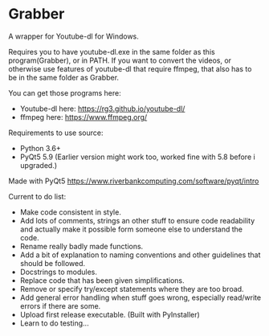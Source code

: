 # Grabber
A wrapper for Youtube-dl for Windows. 

 
Requires you to have youtube-dl.exe in the same folder as this program(Grabber), or in PATH. 
If you want to convert the videos, or otherwise use features of youtube-dl that require ffmpeg,
that also has to be in the same folder as Grabber. 

You can get those programs here:
* Youtube-dl here: https://rg3.github.io/youtube-dl/
* ffmpeg here: https://www.ffmpeg.org/

Requirements to use source:

* Python 3.6+ 
* PyQt5 5.9 (Earlier version might work too, worked fine with 5.8 before i upgraded.) 

Made with PyQt5 https://www.riverbankcomputing.com/software/pyqt/intro


Current to do list: 

* Make code consistent in style.
* Add lots of comments, strings an other stuff to ensure code readability and actually make it possible form someone else to understand the code.
* Rename really badly made functions. 
* Add a bit of explanation to naming conventions and other guidelines that should be followed.
* Docstrings to modules.
* Replace code that has been given simplifications. 
* Remove or specify try/except statements where they are too broad.
* Add general error handling when stuff goes wrong, especially read/write errors if there are some. 
* Upload first release executable. (Built with PyInstaller)
* Learn to do testing...

